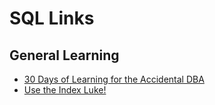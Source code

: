 # SQL Links #

## General Learning ##

- [30 Days of Learning for the Accidental DBA](https://www.sqlskills.com/help/accidental-dba/)
- [Use the Index Luke!](https://use-the-index-luke.com/)